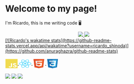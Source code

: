 # Welcome to my page!
I'm Ricardo, this is me writing code 🖥️


  <div align="center">
  <a href="https://github.com/ricardo-shinoda">
  <img height="150em" src="https://github-readme-stats.vercel.app/api?username=ricardo-shinoda&show_icons=true&theme=dark&include_all_commits=true&count_private=true"/>
  <img height="150em" src="https://github-readme-stats.vercel.app/api/top-langs/?username=ricardo-shinoda&layout=compact&langs_count=7&theme=dark"/>
</div>
  
 <div>
  [![Ricardo's wakatime stats](https://github-readme-stats.vercel.app/api/wakatime?username=ricardo_shinoda)](https://github.com/anuraghazra/github-readme-stats)
 </div>
 
  
  <div style="display: inline_block"><br>
  <img align="center" alt="Ricardo-Js" height="30" width="40" src="https://raw.githubusercontent.com/devicons/devicon/master/icons/javascript/javascript-plain.svg">  
  <img align="center" alt="Ricardo-React" height="30" width="40" src="https://raw.githubusercontent.com/devicons/devicon/master/icons/react/react-original.svg">
  <img align="center" alt="Ricardo-HTML" height="30" width="40" src="https://raw.githubusercontent.com/devicons/devicon/master/icons/html5/html5-original.svg">
  <img align="center" alt="Ricardo-CSS" height="30" width="40" src="https://raw.githubusercontent.com/devicons/devicon/master/icons/css3/css3-original.svg">
</div>
  

 
  <br>
  <div> 
  <a href="https://www.linkedin.com/in/ricardoshinoda/" target="_blank"><img src="https://img.shields.io/badge/-LinkedIn-%230077B5?style=for-the-badge&logo=linkedin&logoColor=white" target="_blank"></a> 
  <a href = "mailto:ricardoshinoda@gmail.com"><img src="https://img.shields.io/badge/-Gmail-%23333?style=for-the-badge&logo=gmail&logoColor=white" target="_blank"></a>
  <a href="https://www.instagram.com/ricardo.shinoda/" target="_blank"><img src="https://img.shields.io/badge/-Instagram-%23E4405F?style=for-the-badge&logo=instagram&logoColor=white" target="_blank"></a>
 

</div>

